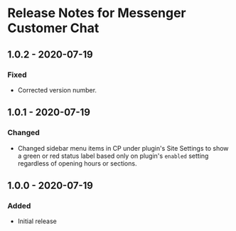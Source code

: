 # Release Notes for Messenger Customer Chat

## 1.0.2 - 2020-07-19

### Fixed
- Corrected version number.

## 1.0.1 - 2020-07-19

### Changed
- Changed sidebar menu items in CP under plugin's Site Settings to show a green or red status label based only on plugin's `enabled` setting regardless of opening hours or sections.

## 1.0.0 - 2020-07-19

### Added
- Initial release